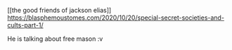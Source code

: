 [[the good friends of jackson elias]]
https://blasphemoustomes.com/2020/10/20/special-secret-societies-and-cults-part-1/

He is talking about free mason :v 

